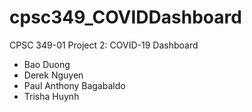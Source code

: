 # cpsc349_COVIDDashboard

CPSC 349-01
Project 2: COVID-19 Dashboard
- Bao Duong
- Derek Nguyen
- Paul Anthony Bagabaldo
- Trisha Huynh
